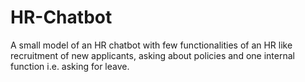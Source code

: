 # HR-Chatbot
A small model of an HR chatbot with few functionalities of an HR like recruitment of new applicants, asking about policies and one internal function i.e. asking for leave.
